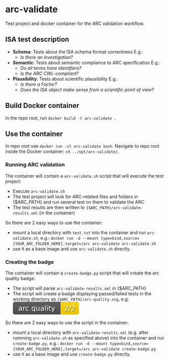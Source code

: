# arc-validate
Test project and docker container for the ARC validation workflow.

## ISA test description

- **Schema**: Tests about the ISA schema format correctness E.g.:
  - _Is there an investigation?_
- **Semantic**: Tests about semantic compliance to ARC specification E.g.:
  - _Do all terms have identifiers?_
  - _Is the ARC CWL-compliant?_
- **Plausibility**: Tests about scientific plausibility E.g.:
  - _Is there a Factor?_
  - _Does the ISA object make sense from a scientific point of view?_

## Build Docker container 

In the repo root, run `docker build -t arc-validate .`

## Use the container

In repo root use `docker run -it arc-validate bash`.
Navigate to repo root inside the Docker container: `cd ../opt/arc-validate/`.

### Running ARC validation

The container will contain a `arc-validate.sh` script that will execute the test project:

- Execute `arc-validate.sh` 
- The test project will look for ARC-related files and folders in {$ARC_PATH} and run several test on them to validate the ARC
- The test results are then written to `{$ARC_PATH}/arc-validate-results.xml` (in the container)

So there are 2 easy ways to use the container:
- mount a local directory with `test.txt` into the container and run `arc-validate.sh`, e.g.: `docker run -d --mount type=bind,source={YOUR_ARC_FOLDER_HERE},target=/arc arc-validate arc-validate.sh`
- use it as a base image and use `arc-validate.sh` directly.

### Creating the badge

The container will contain a `create-badge.py` script that will create the arc quality badge:

- The script will parse `arc-validate-results.xml` in {$ARC_PATH}
- The script will create a badge displaying passed/failed tests in the working directory as `{$ARC_PATH}/arc-quality.svg`, e.g: ![](./test/arc-quality.svg)

So there are 2 easy ways to use the script in the container:
- mount a local directory with `arc-validate-results.xml` (e.g. after runnning `arc-validate.sh` as specified above) into the container and run `create-badge.py`, e.g.: `docker run -d --mount type=bind,source={YOUR_ARC_FOLDER_HERE},target=/arc arc-validate create-badge.py`
- use it as a base image and use `create-badge.py` directly.